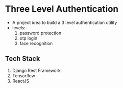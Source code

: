 # Three Level Authentication
- A project idea to build a 3 level authentication utility
- levels:-
  1. password protection
  2. otp login
  3. face recognition

 ## Tech Stack
1. Django Rest Framework
2. Tensorflow
3. ReactJS
